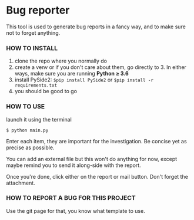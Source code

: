 # Bug reporter
This tool is used to generate bug reports in a fancy way, and to make sure not to forget anything.

### HOW TO INSTALL
1. clone the repo where you normally do
2. create a venv or if you don't care about them, go directly to 3. In either ways, make sure you are running <b>Python ≥ 3.6</b>
3. install PySide2: `$pip install PySide2` or `$pip install -r requirements.txt`
4. you should be good to go

### HOW TO USE
launch it using the terminal 

`$ python main.py`

Enter each item, they are important for the investigation. Be concise yet as precise as possible.

You can add an external file but this won't do anything for now, except maybe remind you to send it along-side with the report.

Once you're done, click either on the report or mail button. Don't forget the attachment.

### HOW TO REPORT A BUG FOR THIS PROJECT
Use the git page for that, you know what template to use.